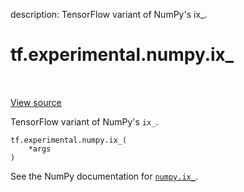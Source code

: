 description: TensorFlow variant of NumPy's ix_.

<div itemscope itemtype="http://developers.google.com/ReferenceObject">
<meta itemprop="name" content="tf.experimental.numpy.ix_" />
<meta itemprop="path" content="Stable" />
</div>

# tf.experimental.numpy.ix_

<!-- Insert buttons and diff -->

<table class="tfo-notebook-buttons tfo-api nocontent" align="left">

</table>

<a target="_blank" class="external" href="/code/stable/tensorflow/python/ops/numpy_ops/np_array_ops.py">View source</a>



TensorFlow variant of NumPy's `ix_`.


<pre class="devsite-click-to-copy prettyprint lang-py tfo-signature-link">
<code>tf.experimental.numpy.ix_(
    *args
)
</code></pre>



<!-- Placeholder for "Used in" -->

See the NumPy documentation for [`numpy.ix_`](https://numpy.org/doc/stable/reference/generated/numpy.ix_.html).